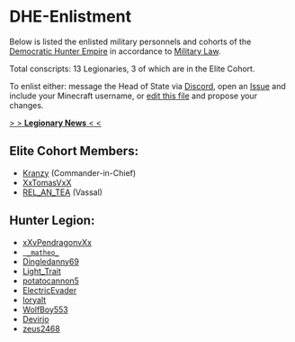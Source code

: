 # DHE-Enlistment

Below is listed the enlisted military personnels and cohorts of the [Democratic Hunter Empire](http://pendragonii.github.io/site/empire.html) in accordance to [Military Law](https://pendragonii.github.io/site/laws.html#military_law).

Total conscripts: 13 Legionaries, 3 of which are in the Elite Cohort.


To enlist either: message the Head of State via [Discord](https://discord.gg/FpPjcZt), open an [Issue](https://github.com/PendragonII/DHE-Enlistment/issues) and include your Minecraft username, or [edit this file](contributing.md) and propose your changes.


[> > **Legionary News** < <](https://github.com/PendragonII/DHE-Enlistment/blob/master/news.md)


## Elite Cohort Members:
- [Kranzy](https://namemc.com/profile/ce088023-21fa-493a-b080-c8177879bf4f) (Commander-in-Chief)
- [XxTomasVxX](https://namemc.com/profile/1d408d8c-0818-4a92-9dac-078e7691dbfd)
- [REL_AN_TEA](https://namemc.com/profile/4a79e2ce-4d73-4a04-985c-cb2fb6d6cce5) (Vassal)


## Hunter Legion:
- [xXvPendragonvXx](https://namemc.com/profile/d4e6b6cb-1371-4486-bbf3-5d71a53a9c50)
- [` _matheo_`](https://namemc.com/profile/40b0a0b7-06c8-4559-ba5f-1451f2d2e6ee)
- [Dingledanny69](https://namemc.com/profile/bc24b5dd-d7df-41c5-8084-8ad7ae1ba735)
- [Light_Trait](https://namemc.com/profile/622c377d-067c-4a57-8a5d-97c93b3941b9)
- [potatocannon5](https://namemc.com/profile/a4b10d54-c829-4834-bf09-48f3f274e282)
- [ElectricEvader](https://namemc.com/profile/7de6da1a-dcc3-4023-9953-654f19f88b0b)
- [loryalt](https://namemc.com/profile/ce72d0e6-8f81-4b08-ae96-de6b44da182d)
- [WolfBoy553](https://namemc.com/profile/4a506691-7a81-49f8-8bb1-71388025a148)
- [Devirjo](https://namemc.com/profile/e3deca11-4697-40d0-9098-6a7fd0ebe06a)
- [zeus2468](https://namemc.com/profile/c7995ae9-7b2d-471b-8458-ab32ac4bb84d)

